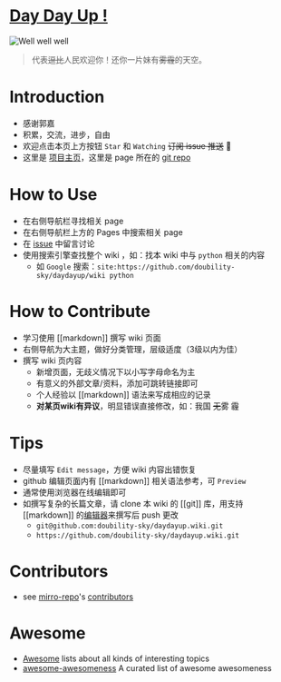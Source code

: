 # [Day Day Up !](http://doubility-sky.github.io/daydayup/)
![Well well well](https://raw.githubusercontent.com/wiki/doubility-sky/daydayup/image/the_great_master.gif "前进吧骚年！伟大的领袖看好你呦！")
>代表~~逗比~~人民欢迎你！还你一片妹有~~雾霾~~的天空。


# Introduction
- 感谢郭嘉
- 积累，交流，进步，自由
- 欢迎点击本页上方按钮 `Star` 和 `Watching` ~~订阅 issue 推送~~ 👏
- 这里是 [项目主页](http://doubility-sky.github.io/daydayup/)，这里是 page 所在的 [git repo](https://github.com/doubility-sky/daydayup/tree/gh-pages)


# How to Use
- 在右侧导航栏寻找相关 page
- 在右侧导航栏上方的 Pages 中搜索相关 page
- 在 [issue](https://github.com/doubility-sky/daydayup/issues) 中留言讨论
- 使用搜索引擎查找整个 wiki ，如：找本 wiki 中与 `python` 相关的内容
  - 如 `Google` 搜索：`site:https://github.com/doubility-sky/daydayup/wiki python`


# How to Contribute
- 学习使用 [[markdown]] 撰写 wiki 页面
- 右侧导航为大主题，做好分类管理，层级适度（3级以内为佳）
- 撰写 wiki 页内容 
  - 新增页面，无歧义情况下以小写字母命名为主
  - 有意义的外部文章/资料，添加可跳转链接即可
  - 个人经验以 [[markdown]] 语法来写成相应的记录
  - **对某页wiki有异议**，明显错误直接修改，如：我国 ~~无~~雾 霾


# Tips
- 尽量填写 `Edit message`，方便 wiki 内容出错恢复
- github 编辑页面内有 [[markdown]] 相关语法参考，可 `Preview`
- 通常使用浏览器在线编辑即可
- 如撰写复杂的长篇文章，请 clone 本 wiki 的 [[git]] 库，用支持 [[markdown]] 的[编辑器](https://github.com/doubility-sky/daydayup/wiki/tools#editor)来撰写后 push 更改
  - `git@github.com:doubility-sky/daydayup.wiki.git`
  - `https://github.com/doubility-sky/daydayup.wiki.git`


# Contributors
- see [mirro-repo](https://github.com/doubility-sky/daydayup)'s [contributors](https://github.com/doubility-sky/daydayup/graphs/contributors)


# Awesome
- [Awesome](https://github.com/sindresorhus/awesome) lists about all kinds of interesting topics
- [awesome-awesomeness](https://github.com/bayandin/awesome-awesomeness) A curated list of awesome awesomeness
